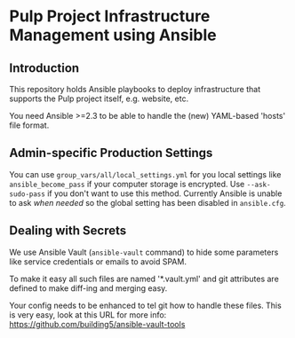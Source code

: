 # Pulp Project Infrastructure Management using Ansible

## Introduction

This repository holds Ansible playbooks to deploy infrastructure that supports the Pulp project itself, e.g. website, etc.

You need Ansible >=2.3 to be able to handle the (new) YAML-based 'hosts' file format.

## Admin-specific Production Settings

You can use `group_vars/all/local_settings.yml` for you local
settings like `ansible_become_pass` if your computer storage is
encrypted. Use `--ask-sudo-pass` if you don't want to use this
method. Currently Ansible is unable to ask _when needed_ so
the global setting has been disabled in `ansible.cfg`.

## Dealing with Secrets

We use Ansible Vault (`ansible-vault` command) to hide some parameters
like service credentials or emails to avoid SPAM.

To make it easy all such files are named '\*.vault.yml' and git
attributes are defined to make diff-ing and merging easy.

Your config needs to be enhanced to tel git how to handle these files.
This is very easy, look at this URL for more info:
  https://github.com/building5/ansible-vault-tools


